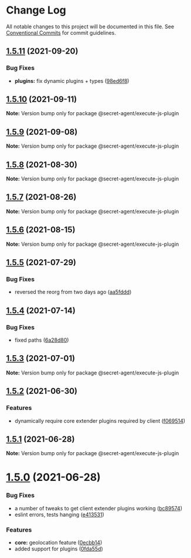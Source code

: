 # Change Log

All notable changes to this project will be documented in this file.
See [Conventional Commits](https://conventionalcommits.org) for commit guidelines.

## [1.5.11](https://github.com/ulixee/secret-agent/compare/v1.5.10...v1.5.11) (2021-09-20)


### Bug Fixes

* **plugins:** fix dynamic plugins + types ([98ed6f8](https://github.com/ulixee/secret-agent/commit/98ed6f839915aff76bdaf31bc98addeddc309f17))





## [1.5.10](https://github.com/ulixee/secret-agent/compare/v1.5.9...v1.5.10) (2021-09-11)

**Note:** Version bump only for package @secret-agent/execute-js-plugin





## [1.5.9](https://github.com/ulixee/secret-agent/compare/v1.5.8...v1.5.9) (2021-09-08)

**Note:** Version bump only for package @secret-agent/execute-js-plugin





## [1.5.8](https://github.com/ulixee/secret-agent/compare/v1.5.7...v1.5.8) (2021-08-30)

**Note:** Version bump only for package @secret-agent/execute-js-plugin





## [1.5.7](https://github.com/ulixee/secret-agent/compare/v1.5.6...v1.5.7) (2021-08-26)

**Note:** Version bump only for package @secret-agent/execute-js-plugin





## [1.5.6](https://github.com/ulixee/secret-agent/compare/v1.5.5...v1.5.6) (2021-08-15)

**Note:** Version bump only for package @secret-agent/execute-js-plugin





## [1.5.5](https://github.com/ulixee/secret-agent/compare/v1.5.4...v1.5.5) (2021-07-29)


### Bug Fixes

* reversed the reorg from two days ago ([aa5fddd](https://github.com/ulixee/secret-agent/commit/aa5fddddbb66645bef9f6ab1b2d469bc9501f892))





## [1.5.4](https://github.com/ulixee/secret-agent/compare/v1.5.3...v1.5.4) (2021-07-14)


### Bug Fixes

* fixed paths ([6a28d80](https://github.com/ulixee/secret-agent/commit/6a28d8069111356e0b63d23003187ecd08a365b8))





## [1.5.3](https://github.com/ulixee/secret-agent/compare/v1.5.2...v1.5.3) (2021-07-01)

**Note:** Version bump only for package @secret-agent/execute-js-plugin





## [1.5.2](https://github.com/ulixee/secret-agent/compare/v1.5.1...v1.5.2) (2021-06-30)


### Features

* dynamically require core extender plugins required by client ([f069514](https://github.com/ulixee/secret-agent/commit/f069514fc01916437a37c281354a64eb4f14839f))





## [1.5.1](https://github.com/ulixee/secret-agent/compare/v1.5.0...v1.5.1) (2021-06-28)

**Note:** Version bump only for package @secret-agent/execute-js-plugin





# [1.5.0](https://github.com/ulixee/secret-agent/compare/v1.4.1-alpha.4...v1.5.0) (2021-06-28)


### Bug Fixes

* a number of tweaks to get client extender plugins working ([bc89574](https://github.com/ulixee/secret-agent/commit/bc8957491b4b3180b67796ae9eb2487250a839df))
* eslint errors, tests hanging ([e413531](https://github.com/ulixee/secret-agent/commit/e4135311adc2a7841bbe1ec7d0cbe7c8f339468a))


### Features

* **core:** geolocation feature ([0ecbb14](https://github.com/ulixee/secret-agent/commit/0ecbb14307c6cdebb99cf2e2ab3c3d27702aa6fa))
* added support for plugins ([0fda55d](https://github.com/ulixee/secret-agent/commit/0fda55d7a57d300d765c462389e76da0e1fe0822))
